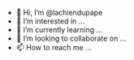 - 👋 Hi, I’m @lachiendupape
- 👀 I’m interested in ...
- 🌱 I’m currently learning ...
- 💞️ I’m looking to collaborate on ...
- 📫 How to reach me ...

<!---
lachiendupape/lachiendupape is a ✨ special ✨ repository because its `README.md` (this file) appears on your GitHub profile.
You can click the Preview link to take a look at your changes.
--->
